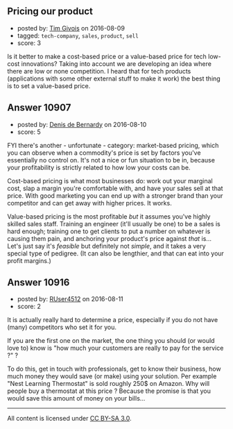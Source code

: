 ## Pricing our product

- posted by: [Tim Givois](https://stackexchange.com/users/5855290/tim-givois) on 2016-08-09
- tagged: `tech-company`, `sales`, `product`, `sell`
- score: 3

Is it better to make a cost-based price or a value-based price for tech low-cost innovations? Taking into account we are developing an idea where there are low or none competition. I heard that for tech products (applications with some other external stuff to make it work) the best thing is to set a value-based price.


## Answer 10907

- posted by: [Denis de Bernardy](https://stackexchange.com/users/182468/denis-de-bernardy) on 2016-08-10
- score: 5

FYI there's another - unfortunate - category: market-based pricing, which you can observe when a commodity's price is set by factors you've essentially no control on. It's not a nice or fun situation to be in, because your profitability is strictly related to how low your costs can be.

Cost-based pricing is what most businesses do: work out your marginal cost, slap a margin you're comfortable with, and have your sales sell at that price. With good marketing you can end up with a stronger brand than your competitor and can get away with higher prices. It works.

Value-based pricing is the most profitable _but_ it assumes you've highly skilled sales staff. Training an engineer (it'll usually be one) to be a sales is hard enough; training one to get clients to put a number on whatever is causing them pain, and anchoring your product's price against _that_ is... Let's just say it's _feasible_ but definitely not _simple_, and it takes a very special type of pedigree. (It can also be lengthier, and that can eat into your profit margins.)


## Answer 10916

- posted by: [RUser4512](https://stackexchange.com/users/6145228/ruser4512) on 2016-08-11
- score: 2

It is actually really hard to determine a price, especially if you do not have (many) competitors who set it for you.

If you are the first one on the market, the one thing you should (or would love to) know is "how much your customers are really to pay for the service ?" ?

To do this, get in touch with professionals, get to know their business, how much money they would save (or make) using your solution. Per example "Nest Learning Thermostat" is sold roughly 250$ on Amazon. Why will people buy a thermostat at this price ? Because the promise is that you would save this amount of money on your bills...



---

All content is licensed under [CC BY-SA 3.0](https://creativecommons.org/licenses/by-sa/3.0/).
